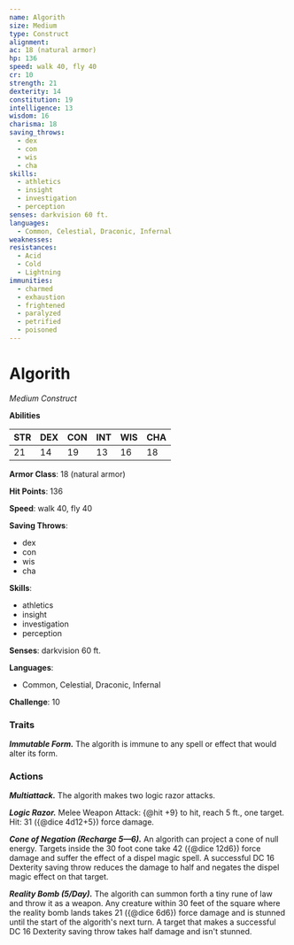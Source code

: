 ```yaml
---
name: Algorith
size: Medium
type: Construct
alignment: 
ac: 18 (natural armor)
hp: 136
speed: walk 40, fly 40
cr: 10
strength: 21
dexterity: 14
constitution: 19
intelligence: 13
wisdom: 16
charisma: 18
saving_throws:
  - dex
  - con
  - wis
  - cha
skills:
  - athletics
  - insight
  - investigation
  - perception
senses: darkvision 60 ft.
languages:
  - Common, Celestial, Draconic, Infernal
weaknesses:
resistances:
  - Acid
  - Cold
  - Lightning
immunities:
  - charmed
  - exhaustion
  - frightened
  - paralyzed
  - petrified
  - poisoned
---
```


# Algorith

*Medium Construct*

**Abilities**

| STR | DEX | CON | INT | WIS | CHA |
| --- | --- | --- | --- | --- | --- |
| 21 | 14 | 19 | 13 | 16 | 18 |

**Armor Class**: 18 (natural armor)

**Hit Points**: 136

**Speed**: walk 40, fly 40

**Saving Throws**:
  - dex
  - con
  - wis
  - cha

**Skills**:
  - athletics
  - insight
  - investigation
  - perception

**Senses**: darkvision 60 ft.

**Languages**:
  - Common, Celestial, Draconic, Infernal

**Challenge**: 10

### Traits
***Immutable Form.*** The algorith is immune to any spell or effect that would alter its form.

### Actions
***Multiattack.*** The algorith makes two logic razor attacks.

***Logic Razor.*** Melee Weapon Attack: {@hit +9} to hit, reach 5 ft., one target. Hit: 31 ({@dice 4d12+5}) force damage.

***Cone of Negation (Recharge 5—6).*** An algorith can project a cone of null energy. Targets inside the 30 foot cone take 42 ({@dice 12d6}) force damage and suffer the effect of a dispel magic spell. A successful DC 16 Dexterity saving throw reduces the damage to half and negates the dispel magic effect on that target.

***Reality Bomb (5/Day).*** The algorith can summon forth a tiny rune of law and throw it as a weapon. Any creature within 30 feet of the square where the reality bomb lands takes 21 ({@dice 6d6}) force damage and is stunned until the start of the algorith's next turn. A target that makes a successful DC 16 Dexterity saving throw takes half damage and isn't stunned.

